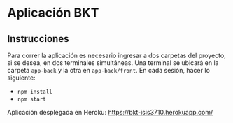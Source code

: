 # Aplicación BKT

## Instrucciones
Para correr la aplicación es necesario ingresar a dos carpetas del proyecto, si se desea, en dos terminales simultáneas. Una terminal se ubicará en la carpeta `app-back` y la otra en `app-back/front`. En cada sesión, hacer lo siguiente: 
* `npm install`
* `npm start`

Aplicación desplegada en Heroku: https://bkt-isis3710.herokuapp.com/
